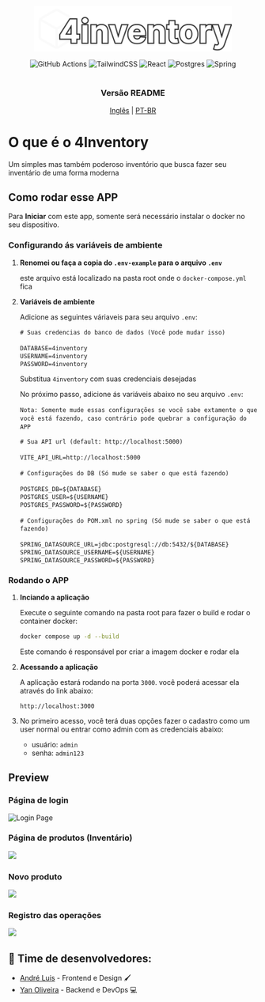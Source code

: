 <p align="center">
<img width="400" src="Frontend/4inFrontend/src/assets/logo.svg">
</p>
<div align="center">
    <img src="https://img.shields.io/badge/github%20actions-%232671E5.svg?style=for-the-badge&logo=githubactions&logoColor=white" alt="GitHub Actions" />
    <img src="https://img.shields.io/badge/tailwindcss-%2338B2AC.svg?style=for-the-badge&logo=tailwind-css&logoColor=white" alt="TailwindCSS" />
    <img src="https://img.shields.io/badge/react-%2320232a.svg?style=for-the-badge&logo=react&logoColor=%2361DAFB" alt="React" />
    <img src="https://img.shields.io/badge/postgres-%23316192.svg?style=for-the-badge&logo=postgresql&logoColor=white" alt="Postgres" />
    <img src="https://img.shields.io/badge/spring-%236DB33F.svg?style=for-the-badge&logo=spring&logoColor=white" alt="Spring" />
</div>
<div align="center">
    <br/>
    <h3>Versão README</h3>
    <a href="#">Inglês</a>
    <span>|</span>
    <a href="#">PT-BR</a>
</div>

# O que é o 4Inventory

Um simples mas também poderoso inventório que busca fazer seu inventário de uma forma moderna

## Como rodar esse APP

Para <b>Iniciar</b> com este app, somente será necessário instalar o docker no seu dispositivo.


### Configurando ás variáveis de ambiente

1. **Renomei ou faça a copia do `.env-example` para o arquivo `.env`**

   este arquivo está localizado na pasta root onde o `docker-compose.yml` fica
   
3. **Variáveis de ambiente**

   Adicione as seguintes váriaveis para seu arquivo `.env`:
   ```env
   # Suas credencias do banco de dados (Você pode mudar isso)

   DATABASE=4inventory
   USERNAME=4inventory
   PASSWORD=4inventory
   ```
   Substitua `4inventory` com suas credenciais desejadas

   No próximo passo, adicione ás variáveis abaixo no seu arquivo `.env`:
   
   `Nota: Somente mude essas configurações se você sabe extamente o que você está fazendo, caso contrário pode quebrar a configuração do APP`

   ```env
   # Sua API url (default: http://localhost:5000)

   VITE_API_URL=http://localhost:5000

   # Configurações do DB (Só mude se saber o que está fazendo)

   POSTGRES_DB=${DATABASE}
   POSTGRES_USER=${USERNAME}
   POSTGRES_PASSWORD=${PASSWORD}

   # Configurações do POM.xml no spring (Só mude se saber o que está fazendo)

   SPRING_DATASOURCE_URL=jdbc:postgresql://db:5432/${DATABASE}
   SPRING_DATASOURCE_USERNAME=${USERNAME}
   SPRING_DATASOURCE_PASSWORD=${PASSWORD}
   ```


### Rodando o APP

1. **Inciando a aplicação**

   Execute o seguinte comando na pasta root para fazer o build e rodar o container docker:

   ```bash
   docker compose up -d --build
   ```

   Este comando é responsável por criar a imagem docker e rodar ela

2. **Acessando a aplicação**

   A aplicação estará rodando na porta `3000`. você poderá acessar ela através do link abaixo:

   ```
   http://localhost:3000
   ```
3. No primeiro acesso, você terá duas opções fazer o cadastro como um user normal ou entrar como admin com as credenciais abaixo:
   - usuário: `admin`
   - senha: `admin123`

## Preview
<h3>Página de login</h3>
<img src="https://i.imgur.com/31B5LTu.png" alt="Login Page"/>
<h3>Página de produtos (Inventário)</h3>
<img src="https://i.imgur.com/9j67DzX.png"/>
<h3>Novo produto</h3>
<img src="https://i.imgur.com/Uw2QXdD.png"/>
<h3>Registro das operações</h3>
<img src="https://i.imgur.com/WpRwTRg.png"/>

## 🚀 Time de desenvolvedores:
- [André Luis](https://github.com/aandreluis) - Frontend e Design 🖌️
- [Yan Oliveira](https://github.com/Oliyan-debug) - Backend e DevOps 💻

